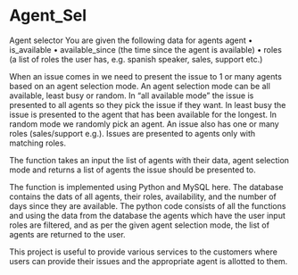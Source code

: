 # Agent_Sel
Agent selector
You are given the following data for agents 
agent
•	is_available
•	available_since (the time since the agent is available)
•	roles (a list of roles the user has, e.g. spanish speaker, sales, support etc.) 

When an issue comes in we need to present the issue to 1 or many agents based on an agent selection mode. An agent selection mode can be all available, least busy or random. In “all available mode” the issue is presented to all agents so they pick the issue if they want. In least busy the issue is presented to the agent that has been available for the longest. In random mode we randomly pick an agent. An issue also has one or many roles (sales/support e.g.). Issues are presented to agents only with matching roles.

The function takes an input the list of agents with their data, agent selection mode and returns a list of agents the issue should be presented to.

The function is implemented using Python and MySQL here. The database contains the dats of all agents, their roles, availability, and the number of days since they are available.
The python code consists of all the functions and using the data from the database the agents which have the user input roles are filtered, and as per the given agent selection mode, the list of agents are returned to the user.

This project is useful to provide various services to the customers where users can provide their issues and the appropriate agent is allotted to them.
